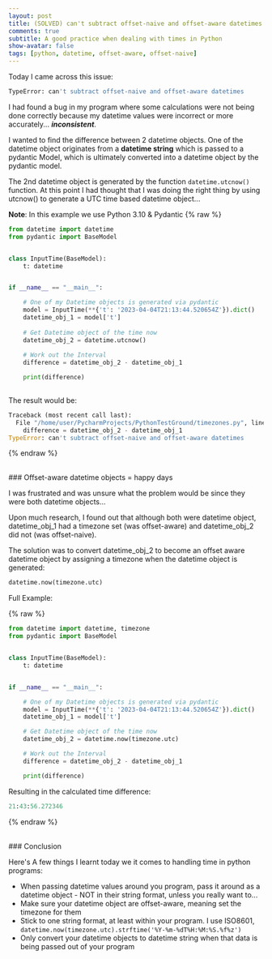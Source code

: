 ```yaml
---
layout: post
title: (SOLVED) can't subtract offset-naive and offset-aware datetimes
comments: true
subtitle: A good practice when dealing with times in Python
show-avatar: false
tags: [python, datetime, offset-aware, offset-naive]
---
```


Today I came across this issue:

```bash
TypeError: can't subtract offset-naive and offset-aware datetimes
```

I had found a bug in my program where some calculations were not being 
done correctly because my datetime values were incorrect or more accurately... ***inconsistent***.

I wanted to find the difference between 2 datetime objects. One of the datetime object
originates from a **datetime string** which is passed to a pydantic Model, which is ultimately converted into a datetime object by the pydantic model.

The 2nd datetime object is generated by the function ```datetime.utcnow()``` function. At this point I had thought that I was doing the right thing by using utcnow() to generate a UTC time based datetime object...

**Note**: In this example we use Python 3.10 & Pydantic
{% raw %}
```python
from datetime import datetime
from pydantic import BaseModel


class InputTime(BaseModel):
    t: datetime


if __name__ == "__main__":

    # One of my Datetime objects is generated via pydantic
    model = InputTime(**{'t': '2023-04-04T21:13:44.520654Z'}).dict()
    datetime_obj_1 = model['t']
  
    # Get Datetime object of the time now
    datetime_obj_2 = datetime.utcnow()
  
    # Work out the Interval
    difference = datetime_obj_2 - datetime_obj_1

    print(difference)
  
```

The result would be:

```python
Traceback (most recent call last):
  File "/home/user/PycharmProjects/PythonTestGround/timezones.py", line 17, in <module>
    difference = datetime_obj_2 - datetime_obj_1
TypeError: can't subtract offset-naive and offset-aware datetimes
```
{% endraw %}


<br>
### Offset-aware datetime objects = happy days

I was frustrated and was unsure what the problem would be since they were both datetime objects...

Upon much research, I found out that although both were datetime object, datetime_obj_1 had a timezone set (was offset-aware) and datetime_obj_2 did not (was offset-naive).

The solution was to convert datetime_obj_2 to become an offset aware datetime object by assigning a timezone when the datetime object is generated:

```python
datetime.now(timezone.utc)
```

Full Example:

{% raw %}
```python
from datetime import datetime, timezone
from pydantic import BaseModel


class InputTime(BaseModel):
    t: datetime


if __name__ == "__main__":

    # One of my Datetime objects is generated via pydantic
    model = InputTime(**{'t': '2023-04-04T21:13:44.520654Z'}).dict()
    datetime_obj_1 = model['t']

    # Get Datetime object of the time now
    datetime_obj_2 = datetime.now(timezone.utc)

    # Work out the Interval
    difference = datetime_obj_2 - datetime_obj_1

    print(difference)

```
Resulting in the calculated time difference:
```python
21:43:56.272346
```
{% endraw %}

<br>
### Conclusion

Here's A few things I learnt today we it comes to handling time in python programs:

- When passing datetime values around you program, pass it around as a datetime object - NOT in their string format, unless you really want to...
- Make sure your datetime object are offset-aware, meaning set the timezone for them
- Stick to one string format, at least within your program. I use ISO8601,  ``` datetime.now(timezone.utc).strftime('%Y-%m-%dT%H:%M:%S.%f%z') ```
- Only convert your datetime objects to datetime string when that data is being passed out of your program


